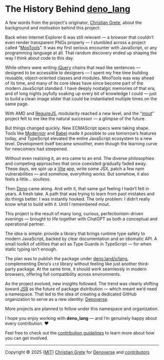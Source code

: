 # The History Behind [deno\_lang][repository-github-url]

A few words from the project's originator, [Christian Grete][repository-owner-profile], about the background and
motivation behind this project:

Back when Internet Explorer 6 was still relevant — a browser that couldn’t even render transparent PNGs properly — I
stumbled across a project called “[MooTools](https://mootools.net)”. It was my first serious encounter with JavaScript,
or any programming language at all. That random discovery ended up shaping the way I think about code to this day.

While others were writing [jQuery](https://jquery.com) chains that read like sentences — designed to be accessible to
designers — I spent my free time building reusable, object-oriented classes and modules. MooTools was way ahead of its
time, and many of its core ideas have since become part of the modern JavaScript standard. I have deeply nostalgic
memories of that era, and of long nights joyfully soaking up every bit of knowledge I could — just to build a clean
image slider that could be instantiated multiple times on the same page.

With AMD and [RequireJS](https://requirejs.org), modularity reached a new level, and the
“[mout](https://github.com/mout)” project felt to me like the natural successor — a glimpse of the future.

But things changed quickly. New ECMAScript specs were taking shape. Tools like [Modernizr](https://modernizr.com) and
[Babel](https://babeljs.io) made it possible to use tomorrow’s features today, and TypeScript elevated the entire
JavaScript ecosystem to a new level. Development itself became smoother, even though the learning curve for newcomers
had steepened.

Without even realizing it, an era came to an end. The diverse philosophies and competing approaches that once coexisted
gradually faded away. These days, we spin up a [Vite](https://vite.dev) app, write some JSX, patch a few npm
vulnerabilities — and somehow, everything works. But somehow, it also feels a little… soulless.

Then [Deno](https://deno.com) came along. And with it, that same gut feeling I hadn’t felt in years. A fresh take. A
path that was trying to learn from past mistakes and do things better. I was instantly hooked. The only problem: I
didn’t really know what to build with it. Until I remembered mout.

This project is the result of many long, curious, perfectionism-driven evenings — brought to life together with ChatGPT
as both a conceptual and operational partner.

The idea is simple: provide a library that brings runtime type safety to modern JavaScript, backed by clear
documentation and an idiomatic API. A small toolkit of utilities that act as Type Guards in TypeScript — for when static
typing isn’t enough.

The plan was to publish the package under [deno.land/x/lang](https://deno.land/x/lang), complementing Deno’s `std`
library without feeling like just another third-party package. At the same time, it should work seamlessly in modern
browsers, offering full compatibility across environments.

As the project evolved, new insights followed. The trend was clearly shifting toward [JSR](https://jsr.io) as the future
of package distribution — which meant we’d need a namespace. That led to the idea of creating a dedicated GitHub
organization to serve as a new identity: [Denoverse][repository-organization-url].

More projects are planned to follow under this namespace and organization.

I hope you enjoy working with **deno\_lang** — and I’m genuinely happy about every contribution. ❤️

Feel free to check out the [contribution guidelines][repositoriy-contributing-url] to learn more about how you can get
involved.

---

Copyright © 2025 ([MIT][repository-license-url]) [Christian Grete][repository-owner-url] for
[Denoverse][repository-organization-url] and [contributors][repository-contributors-url]

[repositoriy-contributing-url]: CONTRIBUTING.md
[repository-contributors-url]: https://github.com/denoverse/lang/graphs/contributors
[repository-github-url]: https://github.com/denoverse/lang
[repository-license-url]: LICENSE
[repository-organization-url]: https://github.com/denoverse
[repository-owner-profile]: https://github.com/ChristianGrete
[repository-owner-url]: https://christiangrete.com
